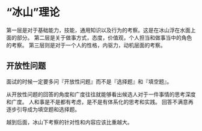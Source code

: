 # “冰山”理论

第一层是对于基础能力，技能，通用知识以及行为的考察。这是在冰山浮在水面上面的部分。
第二层是关于做事方式，态度，价值观，个人担当和做事当中的角色的考察。
第三层则是对于一个人的性格，内驱力，动机层面的考察。

## 开放性问题
面试的时候一定要多问『开放性问题』而不是『选择题』和『填空题』。

从开放性问题的回答的角度和广度往往就能够看出候选人对于一件事情的思考深度和广度。
人和事是不是都有考虑，是不是有体系化的思考和实践。
回答不满意再逐步引导成为填空题和选择题。

越到后面，冰山下考察的针对性和内容应该比重越大。